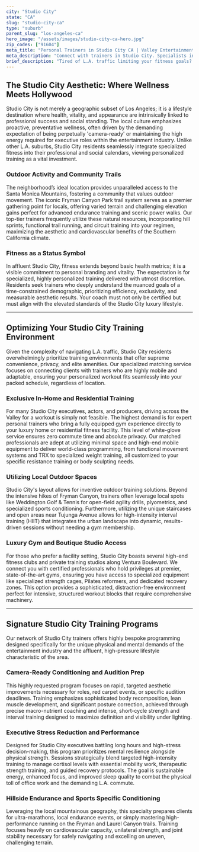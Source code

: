 ```yaml
---
city: "Studio City"
state: "CA"
slug: "studio-city-ca"
type: "suburb"
parent_slug: "los-angeles-ca"
hero_image: "/assets/images/studio-city-ca-hero.jpg"
zip_codes: ["91604"]
meta_title: "Personal Trainers in Studio City CA | Valley Entertainment & Residential Fitness"
meta_description: "Connect with trainers in Studio City. Specialists in entertainment industry hours, home gym use, and outdoor routines near Fryman Canyon."
brief_description: "Tired of L.A. traffic limiting your fitness goals? Find the perfect certified personal trainer in Studio City, CA, ready to meet your luxury demands. We specialize in matching busy entertainment professionals and residents seeking aesthetic excellence with vetted, expert fitness coaches. Achieve your physique goals—whether it’s camera-ready conditioning or stress-busting strength—with customized in-home or private gym sessions tailored to your Studio City lifestyle. Start your transformation today and secure guaranteed results without the commute hassle."
---
```

## The Studio City Aesthetic: Where Wellness Meets Hollywood

Studio City is not merely a geographic subset of Los Angeles; it is a lifestyle destination where health, vitality, and appearance are intrinsically linked to professional success and social standing. The local culture emphasizes proactive, preventative wellness, often driven by the demanding expectation of being perpetually 'camera-ready' or maintaining the high energy required for executive roles within the entertainment industry. Unlike other L.A. suburbs, Studio City residents seamlessly integrate specialized fitness into their professional and social calendars, viewing personalized training as a vital investment.

### Outdoor Activity and Community Trails

The neighborhood’s ideal location provides unparalleled access to the Santa Monica Mountains, fostering a community that values outdoor movement. The iconic Fryman Canyon Park trail system serves as a premier gathering point for locals, offering varied terrain and challenging elevation gains perfect for advanced endurance training and scenic power walks. Our top-tier trainers frequently utilize these natural resources, incorporating hill sprints, functional trail running, and circuit training into your regimen, maximizing the aesthetic and cardiovascular benefits of the Southern California climate.

### Fitness as a Status Symbol

In affluent Studio City, fitness extends beyond basic health metrics; it is a visible commitment to personal branding and vitality. The expectation is for specialized, highly personalized training delivered with utmost discretion. Residents seek trainers who deeply understand the nuanced goals of a time-constrained demographic, prioritizing efficiency, exclusivity, and measurable aesthetic results. Your coach must not only be certified but must align with the elevated standards of the Studio City luxury lifestyle.

---

## Optimizing Your Studio City Training Environment

Given the complexity of navigating L.A. traffic, Studio City residents overwhelmingly prioritize training environments that offer supreme convenience, privacy, and elite amenities. Our specialized matching service focuses on connecting clients with trainers who are highly mobile and adaptable, ensuring your personalized workout fits seamlessly into your packed schedule, regardless of location.

### Exclusive In-Home and Residential Training

For many Studio City executives, actors, and producers, driving across the Valley for a workout is simply not feasible. The highest demand is for expert personal trainers who bring a fully equipped gym experience directly to your luxury home or residential fitness facility. This level of white-glove service ensures zero commute time and absolute privacy. Our matched professionals are adept at utilizing minimal space and high-end mobile equipment to deliver world-class programming, from functional movement systems and TRX to specialized weight training, all customized to your specific resistance training or body sculpting needs.

### Utilizing Local Outdoor Spaces

Studio City's layout allows for inventive outdoor training solutions. Beyond the intensive hikes of Fryman Canyon, trainers often leverage local spots like Weddington Golf & Tennis for open-field agility drills, plyometrics, and specialized sports conditioning. Furthermore, utilizing the unique staircases and open areas near Tujunga Avenue allows for high-intensity interval training (HIIT) that integrates the urban landscape into dynamic, results-driven sessions without needing a gym membership.

### Luxury Gym and Boutique Studio Access

For those who prefer a facility setting, Studio City boasts several high-end fitness clubs and private training studios along Ventura Boulevard. We connect you with certified professionals who hold privileges at premier, state-of-the-art gyms, ensuring you have access to specialized equipment like specialized strength cages, Pilates reformers, and dedicated recovery zones. This option provides a sophisticated, distraction-free environment perfect for intensive, structured workout blocks that require comprehensive machinery.

---

## Signature Studio City Training Programs

Our network of Studio City trainers offers highly bespoke programming designed specifically for the unique physical and mental demands of the entertainment industry and the affluent, high-pressure lifestyle characteristic of the area.

### Camera-Ready Conditioning and Audition Prep

This highly requested program focuses on rapid, targeted aesthetic improvements necessary for roles, red carpet events, or specific audition deadlines. Training emphasizes sophisticated body recomposition, lean muscle development, and significant posture correction, achieved through precise macro-nutrient coaching and intense, short-cycle strength and interval training designed to maximize definition and visibility under lighting.

### Executive Stress Reduction and Performance

Designed for Studio City executives battling long hours and high-stress decision-making, this program prioritizes mental resilience alongside physical strength. Sessions strategically blend targeted high-intensity training to manage cortisol levels with essential mobility work, therapeutic strength training, and guided recovery protocols. The goal is sustainable energy, enhanced focus, and improved sleep quality to combat the physical toll of office work and the demanding L.A. commute.

### Hillside Endurance and Sports Specific Conditioning

Leveraging the local mountainous geography, this specialty prepares clients for ultra-marathons, local endurance events, or simply mastering high-performance running on the Fryman and Laurel Canyon trails. Training focuses heavily on cardiovascular capacity, unilateral strength, and joint stability necessary for safely navigating and excelling on uneven, challenging terrain.